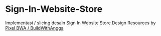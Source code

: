 # Sign-In-Website-Store
Implementasi / slicing desain Sign In Website Store
Design Resources by [Pixel BWA / BuildWithAngga](https://pixel.buildwithangga.com/home)
